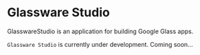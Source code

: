 Glassware Studio
========

GlasswareStudio is an application for building Google Glass apps.

`Glassware Studio` is currently under development.
Coming soon...
